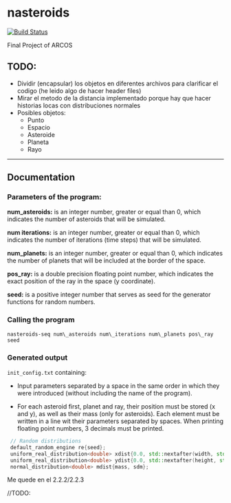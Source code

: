 # nasteroids

[![Build Status](https://travis-ci.com/RaulOlmedoCheca/nasteroids.svg?token=FAmyHcKt9Zn9dEwKo3Ts&branch=development)](https://travis-ci.com/RaulOlmedoCheca/nasteroids)

Final Project of ARCOS

## TODO:
+ Dividir (encapsular) los objetos en diferentes archivos para clarificar el codigo (he leido algo 
de hacer header files)
+ Mirar el metodo de la distancia implementado porque hay que hacer historias locas con distribuciones normales  
+ Posibles objetos: 
    + Punto
    + Espacio
    + Asteroide
    + Planeta
    + Rayo

***
## Documentation

### Parameters of the program: 
**num_asteroids:** is an integer number, greater or equal than 0, which indicates the number of asteroids 
that will be simulated.

**num iterations:** is an integer number, greater or equal than 0, which indicates the number of iterations (time steps) 
that will be simulated.

**num_planets:** is an integer number, greater or equal than 0, which indicates the number of planets that will be included
at the border of the space.

**pos_ray:** is a double precision floating point number, which indicates the exact position of the ray in the 
space (y coordinate).

**seed:** is a positive integer number that serves as seed for the generator functions for random numbers.

### Calling the program 
`nasteroids-seq num\_asteroids num\_iterations num\_planets pos\_ray seed`

### Generated output
`init_config.txt` containing:

+ Input parameters separated by a space in the same order in which they were introduced (without including the name 
of the program).

+ For each asteroid first, planet and ray, their position must be stored (x and y), as well as their mass
(only for asteroids). Each element must be written in a line wit their parameters separated by spaces. When printing 
floating point numbers, 3 decimals must be printed.

```cpp
 // Random distributions
 default_random_engine re{seed};
 uniform_real_distribution<double> xdist{0.0, std::nextafter(width, std::numeric_limits<double>::max())};
 uniform_real_distribution<double> ydist{0.0, std::nextafter(height, std::numeric_limits<double>::max())};
 normal_distribution<double> mdist{mass, sdm};
 ```
 
 Me quede en el 2.2.2/2.2.3
 
 
 
 //TODO:
 

